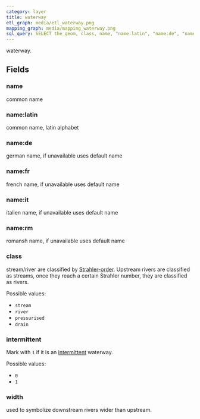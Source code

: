 ```yaml
---
category: layer
title: waterway
etl_graph: media/etl_waterway.png
mapping_graph: media/mapping_waterway.png
sql_query: SELECT the_geom, class, name, "name:latin", "name:de", "name:fr", "name:it", "name:rm", intermittent, width FROM lbm.layer_waterway(ST_SetSRID('BOX3D(-20037508.34 -20037508.34, 20037508.34 20037508.34)'::box3d, 3857 ), 14)
---
```

waterway.

## Fields

### name

common name

### name:latin

common name, latin alphabet

### name:de

german name, if unavailable uses default name

### name:fr

french name, if unavailable uses default name

### name:it

italien name, if unavailable uses default name

### name:rm

romansh name, if unavailable uses default name

### class

stream/river are classified by [Strahler-order](https://en.wikipedia.org/wiki/Strahler_number). Upstream rivers are classified as streams, once they reach a certain Strahler number, they are classified as rivers.

Possible values:

- `stream`
- `river`
- `pressurised`
- `drain`


### intermittent

Mark with `1` if it is an [intermittent](http://wiki.openstreetmap.org/wiki/Key:intermittent) waterway.

Possible values:

- `0`
- `1`


### width

used to symbolize downstream rivers wider than upstream.





